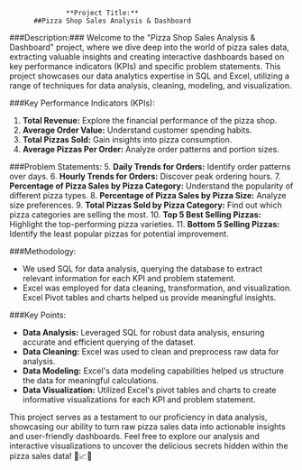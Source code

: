                   **Project Title:** 
          ##Pizza Shop Sales Analysis & Dashboard

###Description:###
Welcome to the "Pizza Shop Sales Analysis & Dashboard" project, where we dive deep into the world of pizza sales data, extracting valuable insights and creating interactive dashboards based on key performance indicators (KPIs) and specific problem statements. This project showcases our data analytics expertise in SQL and Excel, utilizing a range of techniques for data analysis, cleaning, modeling, and visualization.

###Key Performance Indicators (KPIs):
1. **Total Revenue:** Explore the financial performance of the pizza shop.
2. **Average Order Value:** Understand customer spending habits.
3. **Total Pizzas Sold:** Gain insights into pizza consumption.
4. **Average Pizzas Per Order:** Analyze order patterns and portion sizes.

###Problem Statements:
5. **Daily Trends for Orders:** Identify order patterns over days.
6. **Hourly Trends for Orders:** Discover peak ordering hours.
7. **Percentage of Pizza Sales by Pizza Category:** Understand the popularity of different pizza types.
8. **Percentage of Pizza Sales by Pizza Size:** Analyze size preferences.
9. **Total Pizzas Sold by Pizza Category:** Find out which pizza categories are selling the most.
10. **Top 5 Best Selling Pizzas:** Highlight the top-performing pizza varieties.
11. **Bottom 5 Selling Pizzas:** Identify the least popular pizzas for potential improvement.

###Methodology:
- We used SQL for data analysis, querying the database to extract relevant information for each KPI and problem statement.
- Excel was employed for data cleaning, transformation, and visualization. Excel Pivot tables and charts helped us provide meaningful insights.

###Key Points:
- **Data Analysis:** Leveraged SQL for robust data analysis, ensuring accurate and efficient querying of the dataset.
- **Data Cleaning:** Excel was used to clean and preprocess raw data for analysis.
- **Data Modeling:** Excel's data modeling capabilities helped us structure the data for meaningful calculations.
- **Data Visualization:** Utilized Excel's pivot tables and charts to create informative visualizations for each KPI and problem statement.

This project serves as a testament to our proficiency in data analysis, showcasing our ability to turn raw pizza sales data into actionable insights and user-friendly dashboards. Feel free to explore our analysis and interactive visualizations to uncover the delicious secrets hidden within the pizza sales data! 🍕📈💡
